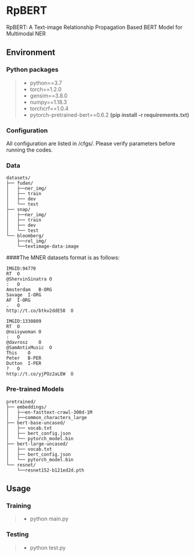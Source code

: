 # RpBERT
RpBERT: A Text-image Relationship Propagation Based BERT Model  for Multimodal NER

## Environment
### Python packages
>- python==3.7
>- torch==1.2.0
>- gensim==3.8.0 
>- numpy==1.18.3
>- torchcrf==1.0.4
>- pytorch-pretrained-bert==0.6.2
**(pip install -r requirements.txt)**

### Configuration
All configuration are listed in /cfgs/. Please verify parameters before running the codes.

### Data

```
datasets/
├── fudan/
│   ├──ner_img/
│   ├── train
│   ├── dev
│   └── test
├── snap/
│   ├──ner_img/
│   ├── train
│   ├── dev
│   └── test
└── bloomberg/
    ├──rel_img/
    └──textimage-data-image
```
####The MNER datasets format is as follows:

```
IMGID:94770
RT	O
@ShervinSinatra	O
:	O
Amsterdam	B-ORG
Savage	I-ORG
AF	I-ORG
.	O
http://t.co/btkv2ddE58	O

IMGID:1330809
RT	O
@noisywoman	O
:	O
@davrosz	O
@SamAntixMusic	O
This	O
Peter	B-PER
Dutton	I-PER
?	O
http://t.co/yjPOz2aLEW	O
```

### Pre-trained Models
```
pretrained/
├── embeddings/
│   ├──en-fasttext-crawl-300d-1M
│   ├──common_characters_large
├── bert-base-uncased/
│   ├── vocab.txt
│   ├── bert_config.json
│   └── pytorch_model.bin
├── bert-large-uncased/
│   ├── vocab.txt
│   ├── bert_config.json
│   └── pytorch_model.bin
└── resnet/
    └──resnet152-b121ed2d.pth
```
## Usage
### Training
>- python main.py 

### Testing
>- python test.py